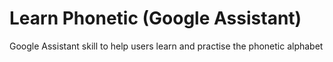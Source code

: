 # Learn Phonetic (Google Assistant)

Google Assistant skill to help users learn and practise the phonetic alphabet
